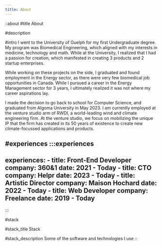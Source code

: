 ```yaml
---
title: About
---
```


::about
#title
About

#description

#intro
I went to the University of Guelph for my first Undergraduate degree. My program was Biomedical Engineering, which aligned with my interests in medicine, technology and math. While at the University, I realized that I had a passion for creation, which manifested in creating 3 products and 2 startup enterprises.  

While working on these projects on the side, I graduated and found employment in the Energy sector, as there were very few biomedical job opportunities in Canada. While I pursued a career in the Energy Management sector for 3 years, I ultimately realized it was not where my career aspirations lay.  

I made the decision to go back to school for Computer Science, and graduated from Algoma University in May 2023. I am currently employed at the venture studio arm of RWDI, a world-leading wind and climate engineering firm. At the venture studio, we focus on mobilizing the unique IP that the firm has created in its 50 years of existence to create new climate-focussed applications and products.  

#experiences
  :::experiences
  ---
  experiences:
    - title: Front-End Developer
      company: 360&1
      date: 2021 - Today
    - title: CTO
      company: Helpr
      date: 2023 - Today
    - title: Artistic Director
      company: Maison Hochard
      date: 2022 - Today
    - title: Web Developer
      company: Freelance
      date: 2019 - Today
  ---
  :::

#stack

#stack_title
Stack

#stack_description
Some of the software and technologies I use
::
